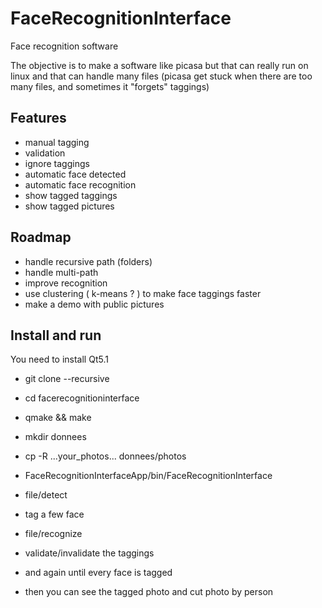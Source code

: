 # FaceRecognitionInterface
Face recognition software

The objective is to make a software like picasa but that can really run on linux and that can handle many files (picasa get stuck when there are too many files, and sometimes it "forgets" taggings)


## Features

* manual tagging
* validation
* ignore taggings
* automatic face detected
* automatic face recognition
* show tagged taggings
* show tagged pictures

## Roadmap

* handle recursive path (folders)
* handle multi-path
* improve recognition
* use clustering ( k-means ? ) to make face taggings faster
* make a demo with public pictures


## Install and run

You need to install Qt5.1


* git clone --recursive
* cd facerecognitioninterface
* qmake && make
* mkdir donnees
* cp -R ...your_photos... donnees/photos
* FaceRecognitionInterfaceApp/bin/FaceRecognitionInterface

* file/detect
* tag a few face
* file/recognize
* validate/invalidate the taggings
* and again until every face is tagged

* then you can see the tagged photo and cut photo by person
